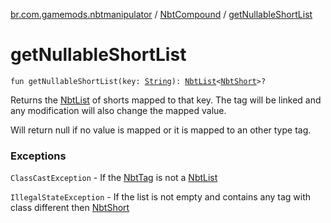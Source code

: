 [br.com.gamemods.nbtmanipulator](../index.md) / [NbtCompound](index.md) / [getNullableShortList](./get-nullable-short-list.md)

# getNullableShortList

`fun getNullableShortList(key: `[`String`](https://kotlinlang.org/api/latest/jvm/stdlib/kotlin/-string/index.html)`): `[`NbtList`](../-nbt-list/index.md)`<`[`NbtShort`](../-nbt-short/index.md)`>?`

Returns the [NbtList](../-nbt-list/index.md) of shorts mapped to that key. The tag will be linked and any modification will
also change the mapped value.

Will return null if no value is mapped or it is mapped to an other type tag.

### Exceptions

`ClassCastException` - If the [NbtTag](../-nbt-tag/index.md) is not a [NbtList](../-nbt-list/index.md)

`IllegalStateException` - If the list is not empty and contains any tag with class different then [NbtShort](../-nbt-short/index.md)